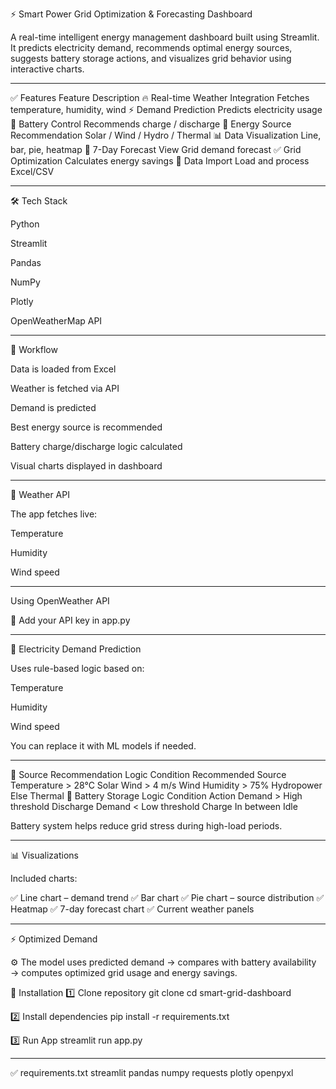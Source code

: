 ⚡ Smart Power Grid Optimization & Forecasting Dashboard

A real-time intelligent energy management dashboard built using Streamlit.
It predicts electricity demand, recommends optimal energy sources, suggests battery storage actions, and visualizes grid behavior using interactive charts.
___________________________________________________________________________________________________________________________________________________________________________________________________________________________

✅ Features
Feature	Description
🔥 Real-time Weather Integration	Fetches temperature, humidity, wind
⚡ Demand Prediction	Predicts electricity usage
🔋 Battery Control	Recommends charge / discharge
🔌 Energy Source Recommendation	Solar / Wind / Hydro / Thermal
📊 Data Visualization	Line, bar, pie, heatmap
📅 7-Day Forecast View	Grid demand forecast
✅ Grid Optimization	Calculates energy savings
🧮 Data Import	Load and process Excel/CSV

___________________________________________________________________________________________________________________________________________________________________________________________________________________________
🛠 Tech Stack

Python

Streamlit

Pandas

NumPy

Plotly

OpenWeatherMap API
____________________________________________________________________________________________________________________________________________________________________________________________________________________________
🔄 Workflow

Data is loaded from Excel

Weather is fetched via API

Demand is predicted

Best energy source is recommended

Battery charge/discharge logic calculated

Visual charts displayed in dashboard
_____________________________________________________________________________________________________________________________________________________________________________________________________________________________


📡 Weather API

The app fetches live:

Temperature

Humidity

Wind speed
__________________________________________________________________________________________________________________________________________________________________________________________________________________________
Using OpenWeather API

🔑 Add your API key in app.py
___________________________________________________________________________________________________________________________________________________________________________________________________________________________
🔮 Electricity Demand Prediction

Uses rule-based logic based on:

Temperature

Humidity

Wind speed

You can replace it with ML models if needed.
____________________________________________________________________________________________________________________________________________________________________________________________________________________________
🔌 Source Recommendation Logic
Condition	Recommended Source
Temperature > 28°C	Solar
Wind > 4 m/s	Wind
Humidity > 75%	Hydropower
Else	Thermal
🔋 Battery Storage Logic
Condition	Action
Demand > High threshold	Discharge
Demand < Low threshold	Charge
In between	Idle

Battery system helps reduce grid stress during high-load periods.
_____________________________________________________________________________________________________________________________________________________________________________________________________________________________
📊 Visualizations

Included charts:

✅ Line chart – demand trend
✅ Bar chart
✅ Pie chart – source distribution
✅ Heatmap
✅ 7-day forecast chart
✅ Current weather panels
_____________________________________________________________________________________________________________________________________________________________________________________________________________________________
⚡ Optimized Demand

⚙ The model uses predicted demand → compares with battery availability → computes optimized grid usage and energy savings.

🔧 Installation
1️⃣ Clone repository
git clone <repo-url>
cd smart-grid-dashboard

2️⃣ Install dependencies
pip install -r requirements.txt

3️⃣ Run App
streamlit run app.py
_________________________________________________________________________________________________________________________________________________________________________________________________________________________
✅ requirements.txt
streamlit
pandas
numpy
requests
plotly
openpyxl

